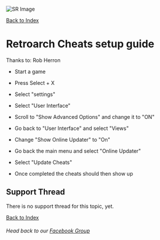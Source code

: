 ![SR Image](https://sinisterspatula.github.io/SuperRetropieGuides/images/SRimage-short.jpg)

[Back to Index](https://sinisterspatula.github.io/SuperRetropieGuides/)

# Retroarch Cheats setup guide

Thanks to: Rob Herron

* Start a game

* Press Select + X

* Select "settings"

* Select "User Interface"

* Scroll to "Show Advanced Options" and change it to "ON"

* Go back to "User Interface" and select "Views"

* Change "Show Online Updater" to "On"

* Go back the main menu and select "Online Updater"

* Select "Update Cheats"

* Once completed the cheats should then show up


## Support Thread
There is no support thread for this topic, yet.

[Back to Index](https://sinisterspatula.github.io/SuperRetropieGuides/)

###### Head back to our [Facebook Group](https://www.facebook.com/groups/SuperRetroPie/)
